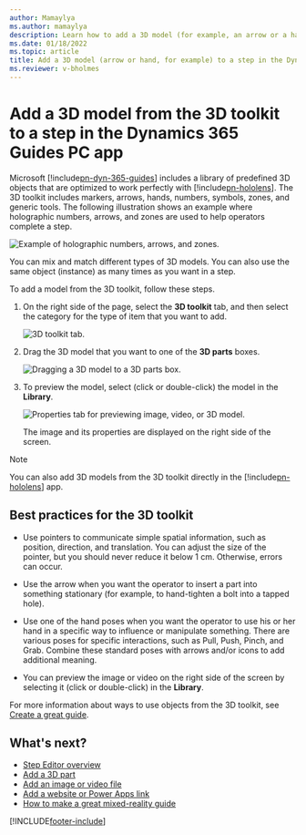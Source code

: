 ```yaml
---
author: Mamaylya
ms.author: mamaylya
description: Learn how to add a 3D model (for example, an arrow or a hand) to a step in the Dynamics 365 Guides PC app. 
ms.date: 01/18/2022
ms.topic: article
title: Add a 3D model (arrow or hand, for example) to a step in the Dynamics 365 Guides PC app
ms.reviewer: v-bholmes
---
```


# Add a 3D model from the 3D toolkit to a step in the Dynamics 365 Guides PC app

Microsoft [!include[pn-dyn-365-guides](../includes/pn-dyn-365-guides.md)] includes a library of predefined 3D objects that are optimized to work perfectly with [!include[pn-hololens](../includes/pn-hololens.md)]. The 3D toolkit includes markers, arrows, hands, numbers, symbols, zones, and generic tools. The following illustration shows an example where holographic numbers, arrows, and zones are used to help operators complete a step.

![Example of holographic numbers, arrows, and zones.](media/3d-toolkit-example.PNG "Example of holographic numbers, arrows, and zones")

You can mix and match different types of 3D models. You can also use the same object (instance) as many times as you want in a step.

To add a model from the 3D toolkit, follow these steps.

1. On the right side of the page, select the **3D toolkit** tab, and then select the category for the type of item that you want to add.

    ![3D toolkit tab.](media/select-3D-toolkit.PNG "3D toolkit tab")

2. Drag the 3D model that you want to one of the **3D parts** boxes.

    ![Dragging a 3D model to a 3D parts box.](media/select-arrow.PNG "Dragging a 3D model to a 3D parts box")
    
3. To preview the model, select (click or double-click) the model in the **Library**.

    ![Properties tab for previewing image, video, or 3D model.](media/properties-tab.PNG "Properties tab for previewing image, video, or 3D model")
    
    The image and its properties are displayed on the right side of the screen.   

> [!NOTE]
> You can also add 3D models from the 3D toolkit directly in the [!include[pn-hololens](../includes/pn-hololens.md)] app.

## Best practices for the 3D toolkit

- Use pointers to communicate simple spatial information, such as position, direction, and translation. You can adjust the size of the pointer, but you should never reduce it below 1 cm. Otherwise, errors can occur.

- Use the arrow when you want the operator to insert a part into something stationary (for example, to hand-tighten a bolt into a tapped hole).

- Use one of the hand poses when you want the operator to use his or her hand in a specific way to influence or manipulate something. There are various poses for specific interactions, such as Pull, Push, Pinch, and Grab. Combine these standard poses with arrows and/or icons to add additional meaning.

- You can preview the image or video on the right side of the screen by selecting it (click or double-click) in the **Library**.

For more information about ways to use objects from the 3D toolkit, see [Create a great guide](great-guide.md).

## What's next?

- [Step Editor overview](pc-app-step-editor-overview.md)
- [Add a 3D part](pc-app-add-3D-part.md)
- [Add an image or video file](pc-app-add-media.md)
- [Add a website or Power Apps link](pc-app-website-powerapps-link.md)
- [How to make a great mixed-reality guide](great-guide.md)

[!INCLUDE[footer-include](../includes/footer-banner.md)]

